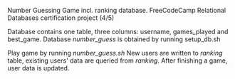 Number Guessing Game incl. ranking database. FreeCodeCamp Relational Databases certification project (4/5)

Database contains one table, three columns: username, games_played and best_game.
Database _number_guess_ is obtained by running setup_db.sh

Play game by running _number_guess.sh_
New users are written to _ranking_ table, existing users' data are queried from _ranking_.
After finishing a game, user data is updated.
